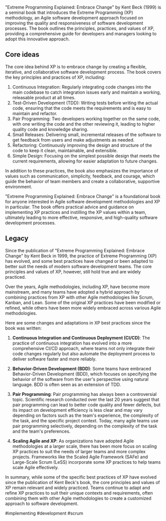 "Extreme Programming Explained: Embrace Change" by Kent Beck (1999) is a seminal book that introduces the Extreme Programming (XP) methodology, an Agile software development approach focused on improving the quality and responsiveness of software development processes. The book outlines the principles, practices, and values of XP, providing a comprehensive guide for developers and managers looking to adopt this innovative approach.

## Core ideas

The core idea behind XP is to embrace change by creating a flexible, iterative, and collaborative software development process. The book covers the key principles and practices of XP, including:

1.  Continuous Integration: Regularly integrating code changes into the main codebase to catch integration issues early and maintain a working, releasable product at all times.
2.  Test-Driven Development (TDD): Writing tests before writing the actual code, ensuring that the code meets the requirements and is easy to maintain and refactor.
3.  Pair Programming: Two developers working together on the same code, with one writing the code and the other reviewing it, leading to higher quality code and knowledge sharing.
4.  Small Releases: Delivering small, incremental releases of the software to get feedback from users and make adjustments as needed.
5.  Refactoring: Continuously improving the design and structure of the code to keep it clean, maintainable, and extensible.
6.  Simple Design: Focusing on the simplest possible design that meets the current requirements, allowing for easier adaptation to future changes.

In addition to these practices, the book also emphasizes the importance of values such as communication, simplicity, feedback, and courage, which guide the behavior of team members and create a collaborative, supportive environment.

"Extreme Programming Explained: Embrace Change" is a foundational book for anyone interested in Agile software development methodologies and XP in particular. The book offers practical advice and guidance on implementing XP practices and instilling the XP values within a team, ultimately leading to more effective, responsive, and high-quality software development processes.

## Legacy

Since the publication of "Extreme Programming Explained: Embrace Change" by Kent Beck in 1999, the practice of Extreme Programming (XP) has evolved, and some best practices have changed or been adapted to better suit the needs of modern software development teams. The core principles and values of XP, however, still hold true and are widely practiced.

Over the years, Agile methodologies, including XP, have become more mainstream, and many teams have adopted a hybrid approach by combining practices from XP with other Agile methodologies like Scrum, Kanban, and Lean. Some of the original XP practices have been modified or refined, while others have been more widely embraced across various Agile methodologies.

Here are some changes and adaptations in XP best practices since the book was written:

1.  **Continuous Integration and Continuous Deployment (CI/CD)**: The practice of continuous integration has evolved into a more comprehensive CI/CD approach, where teams not only integrate their code changes regularly but also automate the deployment process to deliver software faster and more reliably.
    
2.  **Behavior-Driven Development (BDD)**: Some teams have embraced Behavior-Driven Development (BDD), which focuses on specifying the behavior of the software from the user's perspective using natural language. BDD is often seen as an extension of TDD.
    
3.  **Pair Programming**: Pair programming has always been a controversial topic. Scientific research conducted over the last 20 years suggest that pair programming can lead to better code quality and fewer defects, but its impact on development efficiency is less clear and may vary depending on factors such as the team's experience, the complexity of the task, and the specific project context. Today, many agile teams use pair programming selectively, depending on the complexity of the task and the team's preferences. 
    
4.  **Scaling Agile and XP**: As organizations have adopted Agile methodologies at a larger scale, there has been more focus on scaling XP practices to suit the needs of larger teams and more complex projects. Frameworks like the Scaled Agile Framework (SAFe) and Large-Scale Scrum (LeSS) incorporate some XP practices to help teams scale Agile effectively.
    

In summary, while some of the specific best practices of XP have evolved since the publication of Kent Beck's book, the core principles and values of XP remain relevant and widely practiced. Teams continue to adapt and refine XP practices to suit their unique contexts and requirements, often combining them with other Agile methodologies to create a customized approach to software development.

<!-- Keywords -->
#implementing #development #scrum
<!-- /Keywords -->
